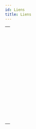 ```yaml
---
id: Liens
title: Liens
---
```


|                                                                                                                     |
| ------------------------------------------------------------------------------------------------------------------- |
| [<!-- INCLUDE #_command_.CREATE RELATED ONE.Syntax -->](../../commands-legacy/create-related-one.md)<br/>           |
| [<!-- INCLUDE #_command_.GET AUTOMATIC RELATIONS.Syntax -->](../../commands-legacy/get-automatic-relations.md)<br/> |
| [<!-- INCLUDE #_command_.GET FIELD RELATION.Syntax -->](../../commands-legacy/get-field-relation.md)<br/>           |
| [<!-- INCLUDE #_command_.OLD RELATED MANY.Syntax -->](../../commands-legacy/old-related-many.md)<br/>               |
| [<!-- INCLUDE #_command_.OLD RELATED ONE.Syntax -->](../../commands-legacy/old-related-one.md)<br/>                 |
| [<!-- INCLUDE #_command_.RELATE MANY.Syntax -->](../../commands-legacy/relate-many.md)<br/>                         |
| [<!-- INCLUDE #_command_.RELATE MANY SELECTION.Syntax -->](../../commands-legacy/relate-many-selection.md)<br/>     |
| [<!-- INCLUDE #_command_.RELATE ONE.Syntax -->](../../commands-legacy/relate-one.md)<br/>                           |
| [<!-- INCLUDE #_command_.RELATE ONE SELECTION.Syntax -->](../../commands-legacy/relate-one-selection.md)<br/>       |
| [<!-- INCLUDE #_command_.SAVE RELATED ONE.Syntax -->](../../commands-legacy/save-related-one.md)<br/>               |
| [<!-- INCLUDE #_command_.SET AUTOMATIC RELATIONS.Syntax -->](../../commands-legacy/set-automatic-relations.md)<br/> |
| [<!-- INCLUDE #_command_.SET FIELD RELATION.Syntax -->](../../commands-legacy/set-field-relation.md)<br/>           |
